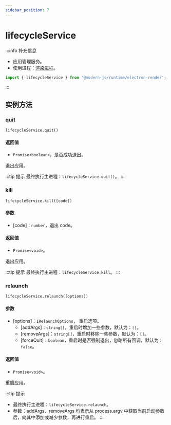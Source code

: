 ```yaml
---
sidebar_position: 7
---
```



# lifecycleService

:::info 补充信息
* 应用管理服务。
* 使用进程：[渲染进程](/docs/guides/features/electron/basic#渲染进程)。

```ts
import { lifecycleService } from '@modern-js/runtime/electron-render';
```
:::

## 实例方法

### quit

`lifecycleService.quit()`

#### 返回值
- `Promise<boolean>`，是否成功退出。

退出应用。

:::tip 提示
最终执行主进程：`lifecycleService.quit()`。
:::


### kill

`lifecycleService.kill([code])`
#### 参数
- [code]：`number`，退出 code。

#### 返回值
- `Promise<void>`。

退出应用。

:::tip 提示
最终执行主进程：`lifecycleService.kill`。
:::

### relaunch

`lifecycleService.relaunch([options])`
#### 参数
- [options]：`IRelaunchOptions`， 重启选项。
  - [addArgs]：`string[]`，重启时增加一些参数，默认为：`[]`。
  - [removeArgs]：`string[]`，重启时移除一些参数，默认为：`[]`。
  - [forceQuit]：`boolean`，重启时是否强制退出，忽略所有回调，默认为：`false`。

#### 返回值
- `Promise<void>`。

重启应用。


:::tip 提示
- 最终执行主进程：`lifecycleService.relaunch`。
- 参数：addArgs、removeArgs 均表示从 process.argv 中获取当前启动参数后，向其中添加或减少参数，再进行重启。
:::

